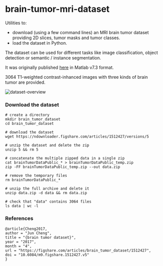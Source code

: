# brain-tumor-mri-dataset
Utilities to:
- download (using a few command lines) an MRI brain tumor dataset providing 2D slices, tumor masks and tumor classes.
- load the dataset in Python.

The dataset can be used for different tasks like image classification, object detection or semantic / instance segmentation. 

It was originally published [here](https://figshare.com/articles/brain_tumor_dataset/1512427) in Matlab v7.3 format.

3064 T1-weighted contrast-inhanced images with three kinds of brain tumor are provided.

![dataset-overview](https://github.com/guillaumefrd/brain-tumor-mri-dataset/blob/master/images/slices_example.png?raw=true)

### Download the dataset

```console
# create a directory
mkdir brain_tumor_dataset
cd brain_tumor_dataset

# download the dataset
wget https://ndownloader.figshare.com/articles/1512427/versions/5

# unzip the dataset and delete the zip
unzip 5 && rm 5

# concatenate the multiple zipped data in a single zip
cat brainTumorDataPublic_* > brainTumorDataPublic_temp.zip
zip -FF brainTumorDataPublic_temp.zip --out data.zip

# remove the temporary files
rm brainTumorDataPublic_*

# unzip the full archive and delete it 
unzip data.zip -d data && rm data.zip

# check that "data" contains 3064 files
ls data | wc -l
```

### References

```
@article{Cheng2017,
author = "Jun Cheng",
title = "{brain tumor dataset}",
year = "2017",
month = "4",
url = "https://figshare.com/articles/brain_tumor_dataset/1512427",
doi = "10.6084/m9.figshare.1512427.v5"
}
```

